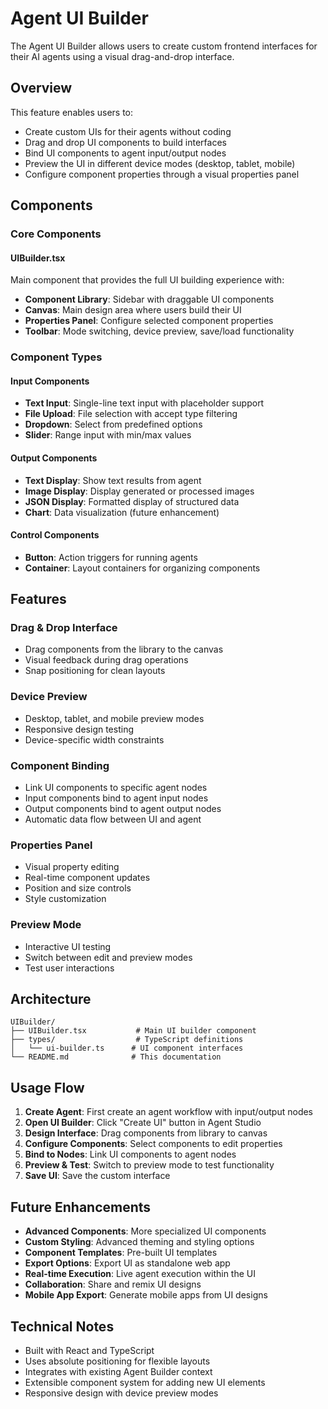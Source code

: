 # Agent UI Builder

The Agent UI Builder allows users to create custom frontend interfaces for their AI agents using a visual drag-and-drop interface.

## Overview

This feature enables users to:
- Create custom UIs for their agents without coding
- Drag and drop UI components to build interfaces
- Bind UI components to agent input/output nodes
- Preview the UI in different device modes (desktop, tablet, mobile)
- Configure component properties through a visual properties panel

## Components

### Core Components

#### UIBuilder.tsx
Main component that provides the full UI building experience with:
- **Component Library**: Sidebar with draggable UI components
- **Canvas**: Main design area where users build their UI
- **Properties Panel**: Configure selected component properties
- **Toolbar**: Mode switching, device preview, save/load functionality

### Component Types

#### Input Components
- **Text Input**: Single-line text input with placeholder support
- **File Upload**: File selection with accept type filtering
- **Dropdown**: Select from predefined options
- **Slider**: Range input with min/max values

#### Output Components
- **Text Display**: Show text results from agent
- **Image Display**: Display generated or processed images
- **JSON Display**: Formatted display of structured data
- **Chart**: Data visualization (future enhancement)

#### Control Components
- **Button**: Action triggers for running agents
- **Container**: Layout containers for organizing components

## Features

### Drag & Drop Interface
- Drag components from the library to the canvas
- Visual feedback during drag operations
- Snap positioning for clean layouts

### Device Preview
- Desktop, tablet, and mobile preview modes
- Responsive design testing
- Device-specific width constraints

### Component Binding
- Link UI components to specific agent nodes
- Input components bind to agent input nodes
- Output components bind to agent output nodes
- Automatic data flow between UI and agent

### Properties Panel
- Visual property editing
- Real-time component updates
- Position and size controls
- Style customization

### Preview Mode
- Interactive UI testing
- Switch between edit and preview modes
- Test user interactions

## Architecture

```
UIBuilder/
├── UIBuilder.tsx           # Main UI builder component
├── types/                  # TypeScript definitions
│   └── ui-builder.ts      # UI component interfaces
└── README.md              # This documentation
```

## Usage Flow

1. **Create Agent**: First create an agent workflow with input/output nodes
2. **Open UI Builder**: Click "Create UI" button in Agent Studio
3. **Design Interface**: Drag components from library to canvas
4. **Configure Components**: Select components to edit properties
5. **Bind to Nodes**: Link UI components to agent nodes
6. **Preview & Test**: Switch to preview mode to test functionality
7. **Save UI**: Save the custom interface

## Future Enhancements

- **Advanced Components**: More specialized UI components
- **Custom Styling**: Advanced theming and styling options
- **Component Templates**: Pre-built UI templates
- **Export Options**: Export UI as standalone web app
- **Real-time Execution**: Live agent execution within the UI
- **Collaboration**: Share and remix UI designs
- **Mobile App Export**: Generate mobile apps from UI designs

## Technical Notes

- Built with React and TypeScript
- Uses absolute positioning for flexible layouts
- Integrates with existing Agent Builder context
- Extensible component system for adding new UI elements
- Responsive design with device preview modes 